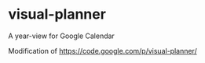 visual-planner
==============
A year-view for Google Calendar

Modification of https://code.google.com/p/visual-planner/
